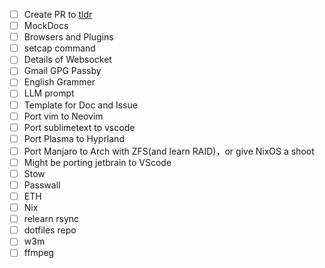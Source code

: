 - [ ] Create PR to [tldr](https://github.com/tldr-pages/tldr)
- [ ] MockDocs
- [ ] Browsers and Plugins
- [ ] setcap command
- [ ] Details of Websocket
- [ ] Gmail GPG Passby
- [ ] English Grammer
- [ ] LLM prompt
- [ ] Template for Doc and Issue
- [ ] Port vim to Neovim
- [ ] Port sublimetext to vscode
- [ ] Port Plasma to Hyprland
- [ ] Port Manjaro to Arch with ZFS(and learn RAID)，or give NixOS a shoot
- [ ] Might be porting jetbrain to VScode
- [ ] Stow
- [ ] Passwall
- [ ] ETH
- [ ] Nix
- [ ] relearn rsync
- [ ] dotfiles repo
- [ ] w3m
- [ ] ffmpeg